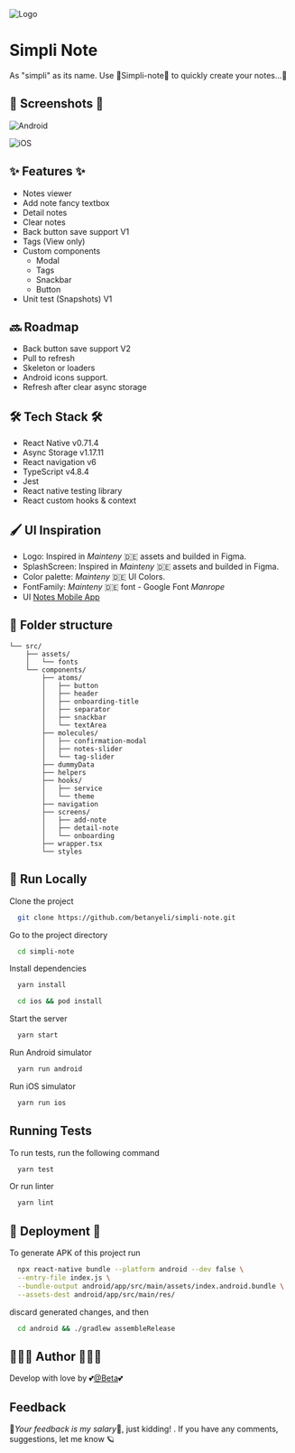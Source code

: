 
![Logo](https://betanyeli-images.s3.amazonaws.com/simpli-note+icon.png)


# Simpli Note

As "simpli" as its name. Use 💫Simpli-note💫  to quickly create your notes...📒


## 📸 Screenshots 📸

![Android](https://user-images.githubusercontent.com/48498105/226208448-bcbf9572-8e34-48d0-9536-5663ca9bde02.gif)

![iOS](https://user-images.githubusercontent.com/48498105/226208455-6d98df8c-3621-4d33-8522-912cdb58fc1b.gif)

## ✨ Features ✨

- Notes viewer
- Add note fancy textbox
- Detail notes
- Clear notes
- Back button save support V1
- Tags (View only)
- Custom components
  - Modal
  - Tags
  - Snackbar
  - Button
- Unit test (Snapshots) V1


##  🔜 Roadmap

- Back button save support V2
- Pull to refresh
- Skeleton or loaders
- Android icons support.
- Refresh after clear async storage

## 🛠 Tech Stack 🛠
- React Native v0.71.4
- Async Storage v1.17.11
- React navigation v6
- TypeScript v4.8.4
- Jest
- React native testing library
- React custom hooks & context

## 🖌 UI Inspiration
- Logo: Inspired in *Mainteny* 🇩🇪 assets and builded in Figma.
- SplashScreen: Inspired in *Mainteny* 🇩🇪 assets and builded in Figma.
- Color palette: *Mainteny* 🇩🇪 UI Colors.
- FontFamily: *Mainteny* 🇩🇪 font - Google Font *Manrope*
- UI [Notes Mobile App](https://dribbble.com/shots/20654814-Notes-Mobile-IOS-App)

##  📁 Folder structure

```
└── src/
    ├── assets/
    │   └── fonts
    └── components/
        ├── atoms/
        │   ├── button
        │   ├── header
        │   ├── onboarding-title
        │   ├── separator
        │   ├── snackbar
        │   └── textArea
        ├── molecules/
        │   ├── confirmation-modal
        │   ├── notes-slider
        │   └── tag-slider
        ├── dummyData
        ├── helpers
        ├── hooks/
        │   ├── service
        │   └── theme
        ├── navigation
        ├── screens/
        │   ├── add-note
        │   ├── detail-note
        │   └── onboarding
        ├── wrapper.tsx
        └── styles
```

## 🚀 Run Locally

Clone the project

```bash
  git clone https://github.com/betanyeli/simpli-note.git
```

Go to the project directory

```bash
  cd simpli-note
```

Install dependencies

```bash
  yarn install
```

```bash
  cd ios && pod install
```

Start the server

```bash
  yarn start
```

Run Android simulator

```bash
  yarn run android
```

Run iOS simulator

```bash
  yarn run ios
```
## Running Tests

To run tests, run the following command

```bash
  yarn test
```

Or run linter

```bash
  yarn lint
```


## 🚀 Deployment 🚀

To generate APK of this project run

```bash
  npx react-native bundle --platform android --dev false \
  --entry-file index.js \
  --bundle-output android/app/src/main/assets/index.android.bundle \
  --assets-dest android/app/src/main/res/
```
discard generated changes, and then

```bash
  cd android && ./gradlew assembleRelease
```


## 👩🏻‍💻 Author 👩🏻‍💻

Develop with love by 💕[@Beta](https://www.github.com/betanyeli)💕


## Feedback

🙉*Your feedback is my salary*🙉, just kidding! . If you have any comments, suggestions, let me know 🪐
